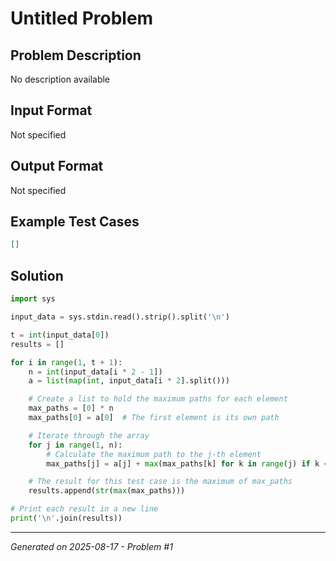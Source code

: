 # Untitled Problem

## Problem Description
No description available

## Input Format
Not specified

## Output Format
Not specified

## Example Test Cases
```json
[]
```

## Solution
```python
import sys

input_data = sys.stdin.read().strip().split('\n')

t = int(input_data[0])
results = []

for i in range(1, t + 1):
    n = int(input_data[i * 2 - 1])
    a = list(map(int, input_data[i * 2].split()))

    # Create a list to hold the maximum paths for each element
    max_paths = [0] * n
    max_paths[0] = a[0]  # The first element is its own path

    # Iterate through the array
    for j in range(1, n):
        # Calculate the maximum path to the j-th element
        max_paths[j] = a[j] + max(max_paths[k] for k in range(j) if k < j and a[j] >= a[k])

    # The result for this test case is the maximum of max_paths
    results.append(str(max(max_paths)))

# Print each result in a new line
print('\n'.join(results))
```

---
*Generated on 2025-08-17 - Problem #1*